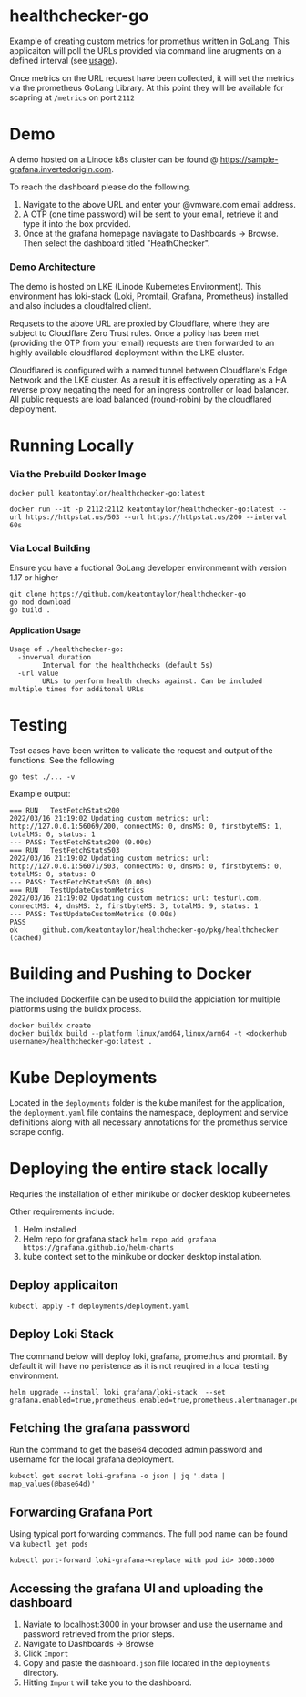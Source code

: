 # healthchecker-go
Example of creating custom metrics for promethus written in GoLang. This applicaiton will poll the URLs provided via command line arugments on a defined interval (see [usage](#application-usage)). 

Once metrics on the URL request have been collected, it will set the metrics via the prometheus GoLang Library. At this point they will be available for scapring at `/metrics` on port `2112`

# Demo
A demo hosted on a Linode k8s cluster can be found @ https://sample-grafana.invertedorigin.com. 

To reach the dashboard please do the following.
1. Navigate to the above URL and enter your @vmware.com email address.
2. A OTP (one time password) will be sent to your email, retrieve it and type it into the box provided.
3. Once at the grafana homepage naviagate to Dashboards -> Browse. Then select the dashboard titled "HeathChecker".

### Demo Architecture
The demo is hosted on LKE (Linode Kubernetes Environment). This environment has loki-stack (Loki, Promtail, Grafana, Prometheus) installed and also includes a cloudfalred client.

Requsets to the above URL are proxied by Cloudflare, where they are subject to Cloudflare Zero Trust rules. Once a policy has been met (providing the OTP from your email) requests are then forwarded to an highly available cloudflared deployment within the LKE cluster. 

Cloudflared is configured with a named tunnel between Cloudflare's Edge Network and the LKE cluster. As a result it is effectively operating as a HA reverse proxy negating the need for an ingress controller or load balancer. All public requests are load balanced (round-robin) by the cloudflared deployment.

# Running Locally
### Via the Prebuild Docker Image
```
docker pull keatontaylor/healthchecker-go:latest

docker run --it -p 2112:2112 keatontaylor/healthchecker-go:latest --url https://httpstat.us/503 --url https://httpstat.us/200 --interval 60s
```

### Via Local Building
Ensure you have a fuctional GoLang developer environmennt with version 1.17 or higher

```
git clone https://github.com/keatontaylor/healthchecker-go
go mod download
go build .
```
#### Application Usage
```
Usage of ./healthchecker-go:
  -inverval duration
        Interval for the healthchecks (default 5s)
  -url value
        URLs to perform health checks against. Can be included multiple times for additonal URLs
```

# Testing
Test cases have been written to validate the request and output of the functions. See the following 
```
go test ./... -v 
```
Example output:
```
=== RUN   TestFetchStats200
2022/03/16 21:19:02 Updating custom metrics: url: http://127.0.0.1:56069/200, connectMS: 0, dnsMS: 0, firstbyteMS: 1, totalMS: 0, status: 1
--- PASS: TestFetchStats200 (0.00s)
=== RUN   TestFetchStats503
2022/03/16 21:19:02 Updating custom metrics: url: http://127.0.0.1:56071/503, connectMS: 0, dnsMS: 0, firstbyteMS: 0, totalMS: 0, status: 0
--- PASS: TestFetchStats503 (0.00s)
=== RUN   TestUpdateCustomMetrics
2022/03/16 21:19:02 Updating custom metrics: url: testurl.com, connectMS: 4, dnsMS: 2, firstbyteMS: 3, totalMS: 9, status: 1
--- PASS: TestUpdateCustomMetrics (0.00s)
PASS
ok      github.com/keatontaylor/healthchecker-go/pkg/healthchecker      (cached)
```

# Building and Pushing to Docker
The included Dockerfile can be used to build the applciation for multiple platforms using the buildx process. 

```
docker buildx create
docker buildx build --platform linux/amd64,linux/arm64 -t <dockerhub username>/healthchecker-go:latest .
```

# Kube Deployments
Located in the `deployments` folder is the kube manifest for the application, the `deployment.yaml` file contains the namespace, deployment and service definitions along with all necessary annotations for the promethus service scrape config.

# Deploying the entire stack locally
Requries the installation of either minikube or docker desktop kubeernetes.

Other requirements include:
1. Helm installed
2. Helm repo for grafana stack `helm repo add grafana https://grafana.github.io/helm-charts`
3. kube context set to the minikube or docker desktop installation.


## Deploy applicaiton
```
kubectl apply -f deployments/deployment.yaml
```

## Deploy Loki Stack 
The command below will deploy loki, grafana, promethus and promtail. By default it will have no peristence as it is not reuqired in a local testing environment.
```
helm upgrade --install loki grafana/loki-stack  --set grafana.enabled=true,prometheus.enabled=true,prometheus.alertmanager.persistentVolume.enabled=false,prometheus.server.persistentVolume.enabled=false,loki.persistence.enabled=false
```

## Fetching the grafana password
Run the command to get the base64 decoded admin password and username for the local grafana deployment.
```
kubectl get secret loki-grafana -o json | jq '.data | map_values(@base64d)'
```

## Forwarding Grafana Port
Using typical port forwarding commands. The full pod name can be found via `kubectl get pods`
```
kubectl port-forward loki-grafana-<replace with pod id> 3000:3000
```

## Accessing the grafana UI and uploading the dashboard
1. Naviate to localhost:3000 in your browser and use the username and password retrieved from the prior steps.
2. Navigate to Dashboards -> Browse
3. Click `Import`
4. Copy and paste the `dashboard.json` file located in the `deployments` directory.
5. Hitting `Import` will take you to the dashboard.
